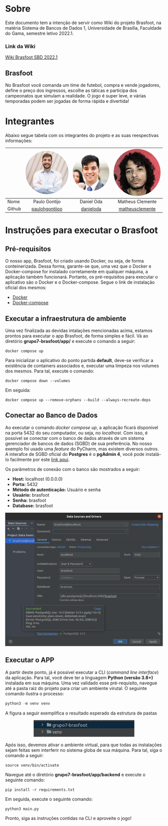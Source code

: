# Sobre
Este documento tem a intenção de servir como Wiki do projeto Brasfoot, na
matéria Sistema de Bancos de Dados 1, Universidade de Brasília, Faculdade
do Gama, semestre letivo 2022.1.

### Link da Wiki
[Wiki Brasfoot SBD 2022.1](https://sbd1.github.io/grupo7-brasfoot/)

## Brasfoot
No Brasfoot você comanda um time de futebol, compra e vende jogadores,
define o preço dos ingressos, escolhe as táticas e participa dos campeonatos
que simulam a realidade. O jogo é super leve, e várias temporadas podem
ser jogadas de forma rápida e divertida!

# Integrantes
Abaixo segue tabela com os integrantes do projeto e as suas reespectivas informações:

|        | <img src="docs/images/paulo.jpeg" alt="drawing" style="border-radius: 50%" width="200"/> | <img src="docs/images/daniel.jpg" alt="drawing" style="border-radius: 50%" width="200"/> | <img src="docs/images/matheus.jpeg" alt="drawing" style="border-radius: 50%" width="200"/> |
|--------|:----------------------------------------------------------------------------------------:|:----------------------------------------------------------------------------------------:|:------------------------------------------------------------------------------------------:|
| Nome   |                                      Paulo Gontijo                                       |                                        Daniel Oda                                        |                                      Matheus Clemente                                      |
| Github |                   [paulohgontijoo](https://github.com/paulohgontijoo)                    |                        [danieloda](https://github.com/danieloda)                         |                   [matheusclemente](https://github.com/matheusclemente)                    |

# Instruções para executar o Brasfoot
## Pré-requisitos
O nosso app, Brasfoot, foi criado usando Docker, ou seja, de forma conteinerizada. Dessa forma, garante-se
que, uma vez que o Docker e Docker-compose for instalado corretamente em qualquer máquina, a aplicação também funcionará.
Portanto, os pré-requisitos para executar o aplicativo são o Docker e o Docker-compose. Segue o link de instalação oficial
dos mesmos:

- [Docker](https://docs.docker.com/desktop/)
- [Docker-compose](https://docs.docker.com/compose/install/compose-desktop/)

## Executar a infraestrutura de ambiente
Uma vez finalizada as devidas intalações mencionadas acima, estamos prontos para executar o app Brasfoot, de forma simples 
e fácil. Vá ao diretório **grupo7-brasfoot/app/** e execute o comando a seguir:

```shell
docker compose up
```

Para inicializar o aplicativo do ponto partida **default**, deve-se verificar a existência de containers associados e,
executar uma limpeza nos volumes dos mesmos. Para tal, execute o comando:

```shell
docker compose down --volumes
```

Em seguida:

```shell
docker compose up --remove-orphans --build --always-recreate-deps
```

## Conectar ao Banco de Dados
Ao executar o comando *docker compose up*, a aplicação ficará disponível na porta 5432 do seu computador, ou seja, no *localhost*.
Com isso, é possível se conectar com o banco de dados através de um sistema gerenciador de bancos de dados (SGBD) de sua preferência.
No nosso exemplo foi usado uma *feature* do PyCharm, mas existem diversos outros. A interafce de SGBD oficial do **Postgres** é o
**pgAdmin 4**, você pode instalá-lo facilmente por este [link aqui](https://www.pgadmin.org/download/).

Os parâmetros de conexão com o banco são mostrados a seguir:

* **Host:** localhost (0.0.0.0)
* **Porta:** 5432
* **Método de autenticação:** Usuário e senha
* **Usuário:** brasfoot
* **Senha:** brasfoot
* **Database:** brasfoot

![img_1.png](docs/images/postgres-connection-parameters.png)

## Executar o APP
A partir deste ponto, já é possível executar a CLI (*command line interface*) da aplicação. Para tal, você deve ter a
linguagem **Python (versão 3.8+)** instalada em sua máquina. Uma vez validado esse pré-requisito, navegue até a pasta raiz
do projeto para criar um ambiente virutal. O seguinte comando ilustra o processo:

```python
python3 -m venv venv
```

A figura a seguir exemplifica o resultado esperado da estrutura de pastas

<center>

![img.png](docs/images/pastas.png)

</center>


Após isso, devemos ativar o ambiente virtual, para que todas as instalações sejam feitas sem interferir no sistema globa 
de sua máquina. Para tal, siga o comando a seguir:

```shell
source venv/bin/activate
```



Navegue até o diretório
**grupo7-brasfoot/app/backend** e execute o seguinte comando:
```shell
pip install -r requirements.txt
```

Em seguida, execute o seguinte comando:

```python
python3 main.py
```

Pronto, siga as instruções contidas na CLI e aproveite o jogo!